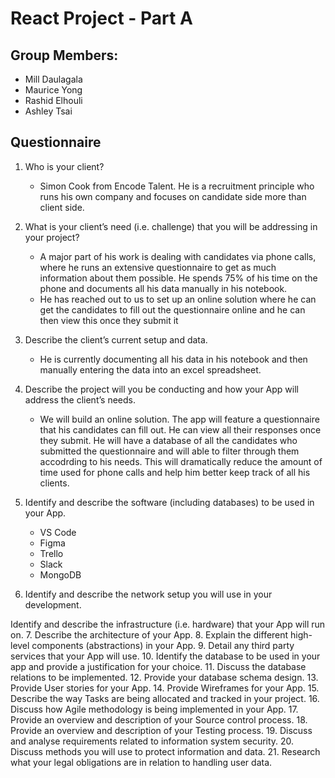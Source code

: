# React Project - Part A

## Group Members:

- Mill Daulagala
- Maurice Yong
- Rashid Elhouli
- Ashley Tsai

## Questionnaire

1. Who is your client?
    - Simon Cook from Encode Talent. He is a recruitment principle who runs his own company and focuses on candidate side more than client side.

2. What is your client’s need (i.e. challenge) that you will be addressing in your project?

    - A major part of his work is dealing with candidates via phone calls, where he runs an extensive questionnaire to get as much information about them possible. He spends 75% of his time on the phone and documents all his data manually in his notebook. 
    - He has reached out to us to set up an online solution where he can get the candidates to fill out the questionnaire online and he can then view this once they submit it

3. Describe the client’s current setup and data.
    - He is currently documenting all his data in his notebook and then manually entering the data into an excel spreadsheet.

4. Describe the project will you be conducting and how your App will address the client’s needs.

    - We will build an online solution. The app will feature a questionnaire that his candidates can fill out. He can view all their responses once they submit. He will have a database of all the candidates who submitted the questionnaire and will able to filter through them accodrding to his needs. This will dramatically reduce the amount of time used for phone calls and help him better keep track of all his clients. 

5. Identify and describe the software (including databases) to be used in your App.

    - VS Code
    - Figma
    - Trello
    - Slack
    - MongoDB
6. Identify and describe the network setup you will use in your development.

Identify and describe the infrastructure (i.e. hardware) that your App will run
on.
7. Describe the architecture of your App.
8. Explain the different high-level components (abstractions) in your App.
9.  Detail any third party services that your App will use.
10.  Identify the database to be used in your app and provide a justification for
your choice.
11.  Discuss the database relations to be implemented.
12.  Provide your database schema design.
13.  Provide User stories for your App.
14.  Provide Wireframes for your App. 
15.  Describe the way Tasks are being allocated and tracked in your project.
16.  Discuss how Agile methodology is being implemented in your App.
17. Provide an overview and description of your Source control process.
18. Provide an overview and description of your Testing process.
19. Discuss and analyse requirements related to information system security.
20. Discuss methods you will use to protect information and data.
21. Research what your legal obligations are in relation to handling user data.

